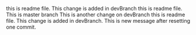 this is readme file. This change is added in devBranch
this is readme file. This is master branch
This is another change on devBranch
this is readme file. This change is added in devBranch. This is new message after resetting one commit.
